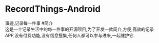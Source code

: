 # RecordThings-Android
事迹,记录每一件事
#简介  
这是一个记录生活中的每一件事的开源项目,为了开发一款简介,方便,高效的记录APP,没有付费功能,没有信息搜集,任何人都可以参与进来,一起维护它.
